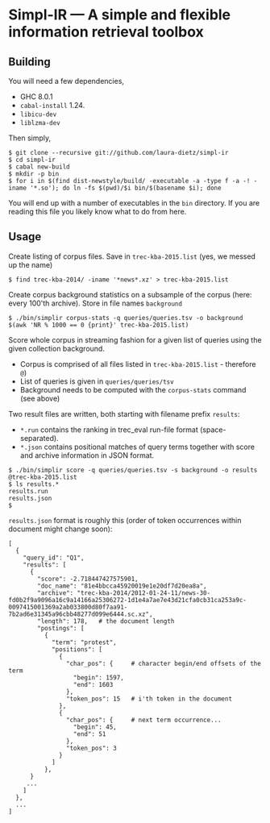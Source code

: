# Simpl-IR — A simple and flexible information retrieval toolbox

## Building

You will need a few dependencies,

 * GHC 8.0.1
 * `cabal-install` 1.24.
 * `libicu-dev`
 * `liblzma-dev`

Then simply,
```
$ git clone --recursive git://github.com/laura-dietz/simpl-ir
$ cd simpl-ir
$ cabal new-build
$ mkdir -p bin
$ for i in $(find dist-newstyle/build/ -executable -a -type f -a -! -iname '*.so'); do ln -fs $(pwd)/$i bin/$(basename $i); done
```

You will end up with a number of executables in the `bin` directory. If you are
reading this file you likely know what to do from here.

## Usage

Create listing of corpus files. Save in `trec-kba-2015.list` (yes, we messed up
the name)
```
$ find trec-kba-2014/ -iname '*news*.xz' > trec-kba-2015.list
```

Create corpus background statistics on a subsample of the corpus (here: every
100'th archive). Store in file names `background`
```
$ ./bin/simplir corpus-stats -q queries/queries.tsv -o background $(awk 'NR % 1000 == 0 {print}' trec-kba-2015.list)
```

Score whole corpus in streaming fashion for a given list of queries using the
given collection background.

- Corpus is comprised of all files listed in `trec-kba-2015.list` - therefore `@`)
- List of queries is given in `queries/queries/tsv`
- Background needs to be computed with the `corpus-stats` command (see above)

Two result files are written, both starting with filename prefix `results`: 

- `*.run` contains the ranking in trec_eval run-file format (space-separated).
- `*.json` contains positional matches of query terms together with score and
  archive information in JSON format.

```
$ ./bin/simplir score -q queries/queries.tsv -s background -o results @trec-kba-2015.list
$ ls results.*
results.run
results.json
$ 
```

`results.json` format is roughly this (order of token occurrences within
document might change soon):

```
[
  {
    "query_id": "Q1",
    "results": [
      {
        "score": -2.718447427575901,
        "doc_name": "81e4bbcca45920019e1e20df7d20ea8a",
        "archive": "trec-kba-2014/2012-01-24-11/news-30-fd0b2f9a9096a16c9a14166a25306272-1d1e4a7ae7e43d21cfa0cb31ca253a9c-0097415001369a2ab033800d80f7aa91-7b2ad6e31345a96cbb48277d099e6444.sc.xz",
        "length": 178,   # the document length
        "postings": [
          {
            "term": "protest",
            "positions": [
              {
                "char_pos": {     # character begin/end offsets of the term
                  "begin": 1597,
                  "end": 1603
                },
                "token_pos": 15   # i'th token in the document
              },
              {
                "char_pos": {     # next term occurrence...
                  "begin": 45,
                  "end": 51
                },
                "token_pos": 3
              }
            ]
          },
      }
     ...
    ]
  },
  ...
]
```
